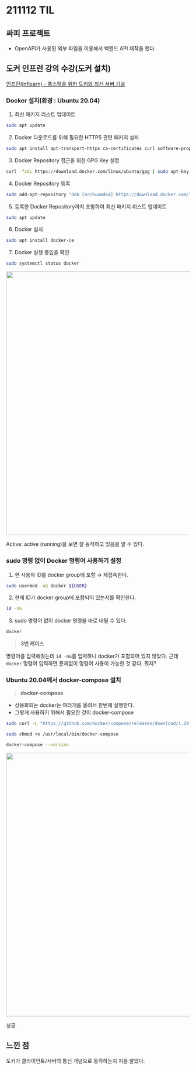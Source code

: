 # 211112 TIL

## 싸피 프로젝트

- OpenAPI가 사용된 외부 파일을 이용해서 백엔드 API 제작을 했다.

## 도커 인프런 강의 수강(도커 설치)

[인프런(Inflearn) - 풀스택을 위한 도커와 최신 서버 기술](https://www.inflearn.com/course/%EC%84%9C%EB%B2%84%EA%B8%B0%EC%88%A0-%ED%92%80%EC%8A%A4%ED%83%9D-3/dashboard)

### Docker 설치(환경 : Ubuntu 20.04)

1. 최신 패키지 리스트 업데이트

```bash
sudo apt update
```

2. Docker 다운로드를 위해 필요한 HTTPS 관련 패키지 설치

```bash
sudo apt install apt-transport-https ca-certificates curl software-properties-common
```

3. Docker Repository 접근을 위한 GPG Key 설정

```bash
curl -fsSL https://download.docker.com/linux/ubuntu/gpg | sudo apt-key add -
```

4. Docker Repository 등록

```bash
sudo add-apt-repository "deb [arch=amd64] https://download.docker.com/linux/ubuntu/ focal stable"
```

5. 등록한 Docker Repository까지 포함하여 최신 패키지 리스트 업데이트

```bash
sudo apt update
```

6. Docker 설치

```bash
sudo apt install docker-ce
```

7. Docker 실행 중임을 확인

```bash
sudo systemctl status docker
```

<img src="https://user-images.githubusercontent.com/50372451/141483014-a8ed4694-6847-4602-b445-c51b0c80e4f9.png" width="720">

Active: active (running)을 보면 잘 동작하고 있음을 알 수 있다.

### sudo 명령 없이 Docker 명령어 사용하기 설정

1. 현 사용자 ID를 docker group에 포함 → 재접속한다.

```bash
sudo usermod -aG docker ${USER}
```

2. 현재 ID가 docker group에 포함되어 있는지를 확인한다.

```bash
id -nG
```

3. sudo 명령어 없이 docker 명령을 바로 내릴 수 있다.

```bash
docker
```

> **3번 케이스**
>

명령어를 입력해줬는데 `id -nG`를 입력하니 docker가 포함되어 있지 않았다. 근데 `docker` 명령어 입력하면 문제없이 명령어 사용이 가능한 것 같다. 뭐지?

### Ubuntu 20.04에서 docker-compose 설치

> **docker-compose**
>
- 상용화되는 docker는 여러개를 올려서 한번에 실행한다.
- 그렇게 사용하기 위해서 필요한 것이 docker-compose

```bash
sudo curl -L "https://github.com/docker/compose/releases/download/1.29.2/docker-compose-$(uname -s)-$(uname -m)" -o /usr/local/bin/docker-compose
```

```bash
sudo chmod +x /usr/local/bin/docker-compose
```

```bash
docker-compose --version
```

<img src="https://user-images.githubusercontent.com/50372451/141483018-1b9ccb6f-a23a-42ae-92b6-feb1af23f246.png" width="720">

성공

## 느낀 점

도커가 클라이언트/서버의 통신 개념으로 동작하는지 처음 알았다.
